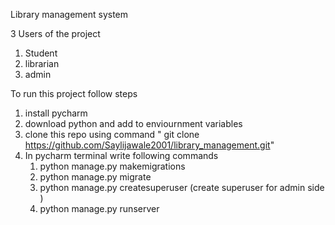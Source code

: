 Library management system 

3 Users of the project 
1. Student 
2. librarian 
3. admin

To run this project follow steps 
1. install pycharm 
2. download python and add to enviournment variables 
3. clone this repo using command
   " git clone https://github.com/Saylijawale2001/library_management.git"
4. In pycharm terminal write following commands 
    1. python manage.py makemigrations 
    2. python manage.py migrate 
    3. python manage.py createsuperuser (create superuser for admin side )
    4. python manage.py runserver
